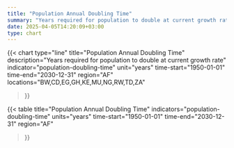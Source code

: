 ```yaml
---
title: "Population Annual Doubling Time"
summary: "Years required for population to double at current growth rate"
date: 2025-04-05T14:20:09+03:00
type: chart
---
```


{{< chart
    type="line"
    title="Population Annual Doubling Time"
    description="Years required for population to double at current growth rate"
    indicator="population-doubling-time"
    unit="years"
    time-start="1950-01-01"
    time-end="2030-12-31"
    region="AF"
    locations="BW,CD,EG,GH,KE,MU,NG,RW,TD,ZA"
>}}

{{< table
    title="Population Annual Doubling Time"
    indicators="population-doubling-time"
    units="years"
    time-start="1950-01-01"
    time-end="2030-12-31"
    region="AF"
>}}

